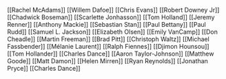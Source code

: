 [[Rachel McAdams]]
[[Willem Dafoe]]
[[Chris Evans]]
[[Robert Downey Jr]]
[[Chadwick Boseman]]
[[Scarlette Jonhasson]]
[[Tom Holland]]
[[Jeremy Renner]]
[[Anthony Mackie]]
[[Sebastian Stan]]
[[Paul Bettany]]
[[Paul Rudd]]
[[Samuel L. Jackson]]
[[Elizabeth Olsen]]
[[Emily VanCamp]]
[[Don Cheadle]]
[[Martin Freeman]]
[[Brad Pitt]]
[[Christoph Waltz]]
[[Michael Fassbender]]
[[Mélanie Laurent]]
[[Ralph Fiennes]]
[[Djimon Hounsou]]
[[Tom Hollander]]
[[Charles Dance]]
[[Aaron Taylor-Johnson]]
[[Matthew Goode]]
[[Matt Damon]]
[[Helen Mirren]]
[[Ryan Reynolds]]
[[Jonathan Pryce]]
[[Charles Dance]]
